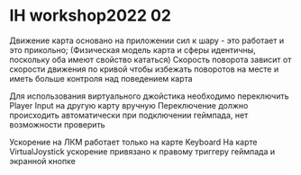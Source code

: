 # IH workshop2022 02

Движение карта основано на приложении сил к шару - это работает и это прикольно; (Физическая модель карта и сферы идентичны, поскольку оба имеют свойство кататься)
Скорость поворота зависит от скорости движения по кривой чтобы избежать поворотов на месте и иметь больше контроля над поведением карта

Для использования виртуального джойстика необходимо переключить Player Input на другую карту вручную
Переключение должно происходить автоматически при подключении геймпада, нет возможности проверить

Ускорение на ЛКМ работает только на карте Keyboard
На карте VirtualJoystick ускорение привязано к правому триггеру геймпада и экранной кнопке
